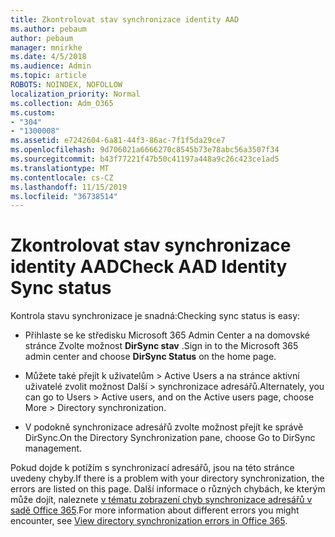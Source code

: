 ```yaml
---
title: Zkontrolovat stav synchronizace identity AAD
ms.author: pebaum
author: pebaum
manager: mnirkhe
ms.date: 4/5/2018
ms.audience: Admin
ms.topic: article
ROBOTS: NOINDEX, NOFOLLOW
localization_priority: Normal
ms.collection: Adm_O365
ms.custom:
- "304"
- "1300008"
ms.assetid: e7242604-6a81-44f3-86ac-7f1f5da29ce7
ms.openlocfilehash: 9d706021a6666270c8545b73e78abc56a3507f34
ms.sourcegitcommit: b43f77221f47b50c41197a448a9c26c423ce1ad5
ms.translationtype: MT
ms.contentlocale: cs-CZ
ms.lasthandoff: 11/15/2019
ms.locfileid: "36738514"
---
```

# <a name="check-aad-identity-sync-status"></a><span data-ttu-id="22d6f-102">Zkontrolovat stav synchronizace identity AAD</span><span class="sxs-lookup"><span data-stu-id="22d6f-102">Check AAD Identity Sync status</span></span>

<span data-ttu-id="22d6f-103">Kontrola stavu synchronizace je snadná:</span><span class="sxs-lookup"><span data-stu-id="22d6f-103">Checking sync status is easy:</span></span>
  
- <span data-ttu-id="22d6f-104">Přihlaste se ke středisku Microsoft 365 Admin Center a na domovské stránce Zvolte možnost **DirSync stav** .</span><span class="sxs-lookup"><span data-stu-id="22d6f-104">Sign in to the Microsoft 365 admin center and choose **DirSync Status** on the home page.</span></span>

- <span data-ttu-id="22d6f-105">Můžete také přejít k uživatelům \> Active Users a na stránce aktivní uživatelé zvolit možnost Další \> synchronizace adresářů.</span><span class="sxs-lookup"><span data-stu-id="22d6f-105">Alternately, you can go to Users \> Active users, and on the Active users page, choose More \> Directory synchronization.</span></span>

- <span data-ttu-id="22d6f-106">V podokně synchronizace adresářů zvolte možnost přejít ke správě DirSync.</span><span class="sxs-lookup"><span data-stu-id="22d6f-106">On the Directory Synchronization pane, choose Go to DirSync management.</span></span>

<span data-ttu-id="22d6f-107">Pokud dojde k potížím s synchronizací adresářů, jsou na této stránce uvedeny chyby.</span><span class="sxs-lookup"><span data-stu-id="22d6f-107">If there is a problem with your directory synchronization, the errors are listed on this page.</span></span> <span data-ttu-id="22d6f-108">Další informace o různých chybách, ke kterým může dojít, naleznete [v tématu zobrazení chyb synchronizace adresářů v sadě Office 365](https://docs.microsoft.com//office365/enterprise/identify-directory-synchronization-errors).</span><span class="sxs-lookup"><span data-stu-id="22d6f-108">For more information about different errors you might encounter, see [View directory synchronization errors in Office 365](https://docs.microsoft.com//office365/enterprise/identify-directory-synchronization-errors).</span></span>
  